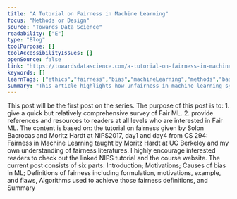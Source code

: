 ```yaml
---
title: "A Tutorial on Fairness in Machine Learning"
focus: "Methods or Design"
source: "Towards Data Science"
readability: ["E"]
type: "Blog"
toolPurpose: []
toolAccessibilityIssues: []
openSource: false
link: "https://towardsdatascience.com/a-tutorial-on-fairness-in-machine-learning-3ff8ba1040cb"
keywords: []
learnTags: ["ethics","fairness","bias","machineLearning","methods","basicAI","inclusivePractice"]
summary: "This article highlights how unfairness in machine learning systems is mainly due to human bias existing in the training data. "
---
```

This post will be the first post on the series. The purpose of this post is to: 1. give a quick but relatively comprehensive survey of Fair ML. 2. provide references and resources to readers at all levels who are interested in Fair ML. The content is based on: the tutorial on fairness given by Solon Bacrocas and Moritz Hardt at NIPS2017, day1 and day4 from CS 294: Fairness in Machine Learning taught by Moritz Hardt at UC Berkeley and my own understanding of fairness literatures. I highly encourage interested readers to check out the linked NIPS tutorial and the course website. The current post consists of six parts: Introduction; Motivations; Causes of bias in ML; Definitions of fairness including formulation, motivations, example, and flaws, Algorithms used to achieve those fairness definitions, and Summary
